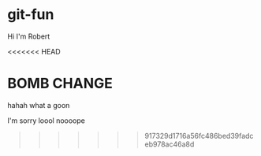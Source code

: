 # git-fun

Hi I'm Robert

<<<<<<< HEAD


BOMB CHANGE
===========
hahah what a goon

I'm sorry
loool noooope
>>>>>>> 917329d1716a56fc486bed39fadceb978ac46a8d
